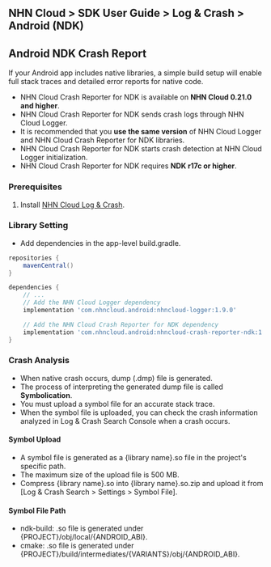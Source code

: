 ## NHN Cloud > SDK User Guide > Log & Crash > Android (NDK)

## Android NDK Crash Report

If your Android app includes native libraries, a simple build setup will enable full stack traces and detailed error reports for native code.

* NHN Cloud Crash Reporter for NDK is available on **NHN Cloud 0.21.0 and higher**.
* NHN Cloud Crash Reporter for NDK sends crash logs through NHN Cloud Logger.
* It is recommended that you **use the same version** of NHN Cloud Logger and NHN Cloud Crash Reporter for NDK libraries.
* NHN Cloud Crash Reporter for NDK starts crash detection at NHN Cloud Logger initialization.
* NHN Cloud Crash Reporter for NDK requires **NDK r17c or higher**.

### Prerequisites

1. Install [NHN Cloud Log & Crash](./log-collector-android).

### Library Setting
- Add dependencies in the app-level build.gradle.

```groovy
repositories {
    mavenCentral()
}

dependencies {
    // ...
    // Add the NHN Cloud Logger dependency
    implementation 'com.nhncloud.android:nhncloud-logger:1.9.0'

    // Add the NHN Cloud Crash Reporter for NDK dependency
    implementation 'com.nhncloud.android:nhncloud-crash-reporter-ndk:1.9.0'
}
```

### Crash Analysis

* When native crash occurs, dump (.dmp) file is generated.
* The process of interpreting the generated dump file is called **Symbolication**.
* You must upload a symbol file for an accurate stack trace.
* When the symbol file is uploaded, you can check the crash information analyzed in Log & Crash Search Console when a crash occurs.

#### Symbol Upload

* A symbol file is generated as a {library name}.so file in the project's specific path.
* The maximum size of the upload file is 500 MB.
* Compress {library name}.so into {library name}.so.zip and upload it from [Log & Crash Search > Settings > Symbol File].

#### Symbol File Path

- ndk-build: .so file is generated under {PROJECT}/obj/local/{ANDROID_ABI}.
- cmake: .so file is generated under {PROJECT}/build/intermediates/{VARIANTS}/obj/{ANDROID_ABI}.
